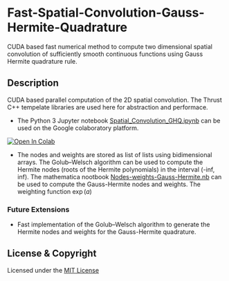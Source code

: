 # Fast-Spatial-Convolution-Gauss-Hermite-Quadrature
CUDA based fast numerical method to compute two dimensional spatial convolution of sufficiently smooth continuous functions using Gauss Hermite quadrature rule. 

## Description

CUDA based parallel computation of the 2D spatial convolution. The Thrust C++ tempelate libraries are used here for abstraction and performace. 

* The Python 3 Jupyter notebook [Spatial_Convolution_GHQ.ipynb](Spatial_Convolution_GHQ.ipynb) can be used on the Google colaboratory platform. 

[![Open In Colab](https://colab.research.google.com/assets/colab-badge.svg)](https://colab.research.google.com/github/kk17m/CUDA-Spatial-Convolution-Gauss-Hermite-Quadrature/blob/master/Spatial_Convolution_GHQ.ipynb)

* The nodes and weights are stored as list of lists using bidimensional arrays. The Golub–Welsch algorithm can be used to compute the Hermite nodes (roots of the Hermite polynomials) in the interval (-inf, inf). The mathematica nootbook [Nodes-weights-Gauss-Hermite.nb](Nodes-weights-Gauss-Hermite.nb) can be used to compute the Gauss-Hermite nodes and weights. The weighting function $\exp(a)$  

### Future Extensions

* Fast implementation of the Golub–Welsch algorithm to generate the Hermite nodes and weights for the Gauss-Hermite quadrature. 

## License & Copyright
Licensed under the [MIT License](LICENSE)
